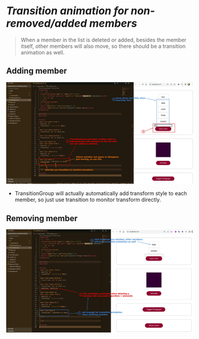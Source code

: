 # **_Transition animation for non-removed/added members_**

> When a member in the list is deleted or added, besides the member itself, other members will also move, so there should be a transition animation as well.

## **Adding member**

![Alt move in](pic/05.jpg)

- TransitionGroup will actually automatically add transform style to each member, so just use transition to monitor transform directly.

## **Removing member**

![Alt move out](pic/06.jpg)
